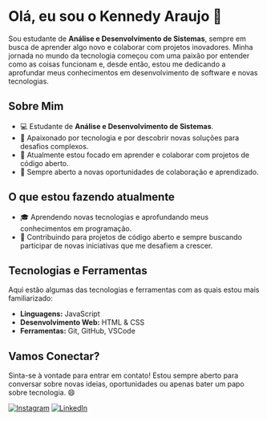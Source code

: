 # Olá, eu sou o Kennedy Araujo 👋

Sou estudante de **Análise e Desenvolvimento de Sistemas**, sempre em busca de aprender algo novo e colaborar com projetos inovadores. Minha jornada no mundo da tecnologia começou com uma paixão por entender como as coisas funcionam e, desde então, estou me dedicando a aprofundar meus conhecimentos em desenvolvimento de software e novas tecnologias.

## Sobre Mim

- 💻 Estudante de **Análise e Desenvolvimento de Sistemas**.
- 🚀 Apaixonado por tecnologia e por descobrir novas soluções para desafios complexos.
- 🌱 Atualmente estou focado em aprender e colaborar com projetos de código aberto.
- 🤝 Sempre aberto a novas oportunidades de colaboração e aprendizado.

## O que estou fazendo atualmente

- 🎓 Aprendendo novas tecnologias e aprofundando meus conhecimentos em programação.
- 👥 Contribuindo para projetos de código aberto e sempre buscando participar de novas iniciativas que me desafiem a crescer.

## Tecnologias e Ferramentas

Aqui estão algumas das tecnologias e ferramentas com as quais estou mais familiarizado:

- **Linguagens:** JavaScript
- **Desenvolvimento Web:** HTML & CSS
- **Ferramentas:** Git, GitHub, VSCode

 ## Vamos Conectar?

Sinta-se à vontade para entrar em contato! Estou sempre aberto para conversar sobre novas ideias, oportunidades ou apenas bater um papo sobre tecnologia. 😄

[![Instagram](https://img.shields.io/badge/Instagram-%23E4405F.svg?logo=Instagram&logoColor=white)](https://instagram.com/kyan.zip) 
[![LinkedIn](https://img.shields.io/badge/LinkedIn-%230077B5.svg?logo=linkedin&logoColor=white)](https://linkedin.com/in/kennedy-araujo)
